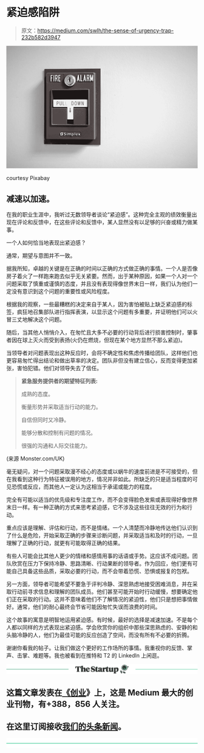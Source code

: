 # 紧迫感陷阱

> 原文：<https://medium.com/swlh/the-sense-of-urgency-trap-232b582d3947>

![](img/8b56c08ba0e94d0998ee96c6f08fd58d.png)

courtesy Pixabay

## 减速以加速。

在我的职业生涯中，我听过无数领导者谈论“紧迫感”。这种完全主观的绩效衡量出现在评论和反馈中，在这些评论和反馈中，某人显然没有以足够的兴奋或精力做某事。

一个人如何恰当地表现出紧迫感？

通常，期望与意图并不一致。

据我所知，卓越的关键是在正确的时间以正确的方式做正确的事情。一个人是否像房子着火了一样跑来跑去似乎无关紧要。然而，出于某种原因，如果一个人对一个问题采取了慎重或谨慎的态度，并且没有表现得像世界末日一样，我们认为他们一定没有意识到这个问题的重要性或风险程度。

根据我的观察，一些最糟糕的决定来自于某人，因为害怕被贴上缺乏紧迫感的标签，疯狂地召集部队进行指挥表演，以显示这个问题有多重要，并证明他们可以火冒三丈地解决这个问题。

随后，当其他人悄悄介入，在匆忙且大多不必要的行动背后进行损害控制时，肇事者因在球上灭火而受到表扬(火仍在燃烧，但现在某个地方显然不那么紧迫)。

当领导者对问题表现出这种反应时，会将不确定性和焦虑传播给团队，这样他们也更容易匆忙得出结论和做出草率的决定。团队非但没有建立信心，反而变得更加紧张，害怕犯错。他们对领导失去了信任。

> **紧急服务提供者的期望特征列表:**
> 
> 成熟的态度。
> 
> 衡量形势并采取适当行动的能力。
> 
> 自信但同时又冷静。
> 
> 能够分散和控制有问题的情况。
> 
> 很强的沟通和人际交往能力。

(来源 Monster.com/UK)

毫无疑问，对一个问题采取漫不经心的态度或以蜗牛的速度前进是不可接受的，但在我看到这种行为特征被误用的地方，情况并非如此。所缺乏的只是适当程度的可见恐慌或反应，而其他人一定认为这相当于承诺或能力的程度。

完全有可能以适当的优先级和专注度工作，而不会变得脸色发紫或表现得好像世界末日一样。有一种正确的方式来思考紧迫感，它不涉及这些往往无效的行为和行动。

重点应该是理解、评估和行动，而不是情绪。一个人清楚而冷静地传达他们认识到了什么是危险，开始采取正确的步骤来诊断问题，并采取适当和及时的行动，一旦理解了正确的行动，就更有可能取得正确的结果。

有些人可能会比其他人更少的情绪和感情用事的话语或手势。这应该不成问题。团队欣赏在压力下保持冷静、思路清晰、行动果断的领导者。作为回应，他们更有可能自己具备这些品质，采取必要的行动，而不会带着恐慌、恐惧或报复的包袱。

另一方面，领导者可能希望不要急于评判冷静、深思熟虑地接受困难消息，并在采取行动前寻求信息和理解的团队成员。他们甚至可能开始时行动缓慢，想要确定他们正在采取的行动。这并不意味着他们不了解情况的紧迫性，他们只是想把事情做好。通常，他们的耐心最终会节省可能因匆忙失误而浪费的时间。

这个故事的寓意是明智地运用紧迫感。有时候，最好的选择是减速加速。不是每个人都以同样的方式表现出紧迫感。学会欣赏你的组织中那些深思熟虑的、安静的和头脑冷静的人，他们为最佳可能的反应创造了空间，而没有所有不必要的折腾。

谢谢你看我的帖子。让我们做这个更好的工作场所的事情。我重视你的反馈、掌声、击掌、难题等。我也被看到在推特和 T2 的 LinkedIn 上闲逛。

[![](img/308a8d84fb9b2fab43d66c117fcc4bb4.png)](https://medium.com/swlh)

## 这篇文章发表在[《创业](https://medium.com/swlh)》上，这是 Medium 最大的创业刊物，有+388，856 人关注。

## 在这里订阅接收[我们的头条新闻](http://growthsupply.com/the-startup-newsletter/)。

[![](img/b0164736ea17a63403e660de5dedf91a.png)](https://medium.com/swlh)